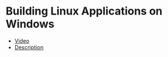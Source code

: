 # Building Linux Applications on Windows

 * [Video](https://www.youtube.com/watch?v=7JKavx9Vpzk)
 * [Description](description.txt)
